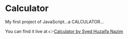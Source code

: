 # Calculator
My first project of JavaScript...a CALCULATOR...
<p>You can find it live at 👉<a href="https://huzaifa-calculator.surge.sh/">Calculator by Syed Huzaifa Nazim</a></p>
